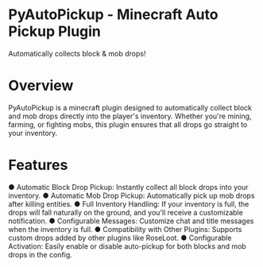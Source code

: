 # PyAutoPickup - Minecraft Auto Pickup Plugin
Automatically collects block &amp; mob drops!

# Overview
PyAutoPickup is a minecraft plugin designed to automatically collect block and mob drops directly into the player's inventory. 
Whether you're mining, farming, or fighting mobs, this plugin ensures that all drops go straight to your inventory.

# Features
● Automatic Block Drop Pickup: Instantly collect all block drops into your inventory.
● Automatic Mob Drop Pickup: Automatically pick up mob drops after killing entities.
● Full Inventory Handling: If your inventory is full, the drops will fall naturally on the ground, and you'll receive a customizable notification.
● Configurable Messages: Customize chat and title messages when the inventory is full.
● Compatibility with Other Plugins: Supports custom drops added by other plugins like RoseLoot.
● Configurable Activation: Easily enable or disable auto-pickup for both blocks and mob drops in the config.

